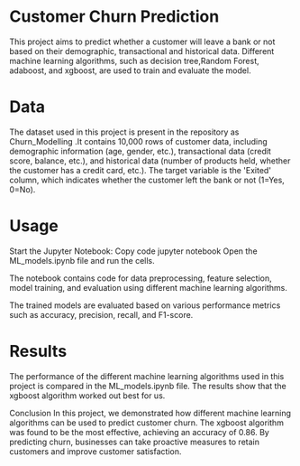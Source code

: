 # Customer Churn Prediction
This project aims to predict whether a customer will leave a bank or not based on their demographic, transactional and historical data. Different machine learning algorithms, such as decision tree,Random Forest, adaboost, and xgboost, are used to train and evaluate the model.
# Data
The dataset used in this project is present in the repository as Churn_Modelling .It contains 10,000 rows of customer data, including demographic information (age, gender, etc.), transactional data (credit score, balance, etc.), and historical data (number of products held, whether the customer has a credit card, etc.). The target variable is the 'Exited' column, which indicates whether the customer left the bank or not (1=Yes, 0=No).
# Usage
Start the Jupyter Notebook:
Copy code
jupyter notebook
Open the ML_models.ipynb file and run the cells.

The notebook contains code for data preprocessing, feature selection, model training, and evaluation using different machine learning algorithms.

The trained models are evaluated based on various performance metrics such as accuracy, precision, recall, and F1-score.

# Results
The performance of the different machine learning algorithms used in this project is compared in the ML_models.ipynb file. The results show that the xgboost algorithm worked out best for us.

Conclusion
In this project, we demonstrated how different machine learning algorithms can be used to predict customer churn. The xgboost algorithm was found to be the most effective, achieving an accuracy of 0.86. By predicting churn, businesses can take proactive measures to retain customers and improve customer satisfaction.
